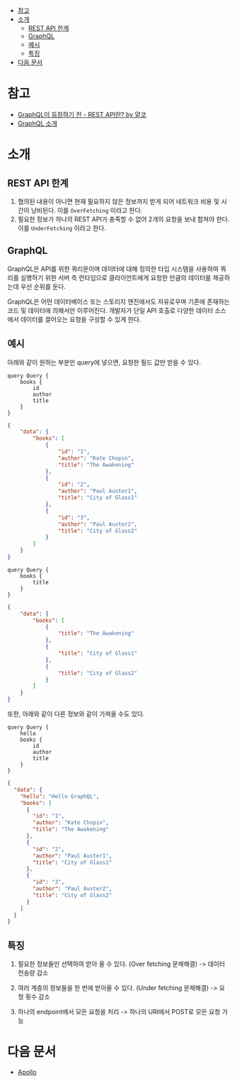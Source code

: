 - [참고](#참고)
- [소개](#소개)
  - [REST API 한계](#rest-api-한계)
  - [GraphQL](#graphql)
  - [예시](#예시)
  - [특징](#특징)
- [다음 문서](#다음-문서)

# 참고

-   [GraphQL이 등장하기 전 - REST API란? by 얄코](https://www.yalco.kr/@graphql-apollo/1-2/)
-   [GraphQL 소개](https://graphql-kr.github.io/learn/)

# 소개

## REST API 한계

1. 협의된 내용이 아니면 현재 필요하지 않은 정보까지 받게 되어 네트워크 비용 및 시간이 낭비된다. 이를 `OverFetching` 이라고 한다.
2. 필요한 정보가 하나의 REST API가 충족할 수 없어 2개의 요청을 보내 합쳐야 한다. 이를 `UnderFetching` 이라고 한다.

## GraphQL

GraphQL은 API를 위한 쿼리문이며 데이터에 대해 정의한 타입 시스템을 사용하여 쿼리를 실행하기 위한 서버 측 런타임으로
클라이언트에게 요청한 만큼의 데이터를 제공하는데 우선 순위를 둔다.

GraphQL은 어떤 데이터베이스 또는 스토리지 엔진에서도 자유로우며 기존에 존재하는 코드 및 데이터에 의해서만 이루어진다.
개발자가 단일 API 호출로 다양한 데이터 소스에서 데이터를 끌어오는 요청을 구성할 수 있게 한다.

## 예시

아래와 같이 원하는 부분만 query에 넣으면, 요청한 필드 값만 받을 수 있다.

```gql
query Query {
    books {
        id
        author
        title
    }
}
```

```json
{
    "data": {
        "books": [
            {
                "id": "1",
                "author": "Kate Chopin",
                "title": "The Awakening"
            },
            {
                "id": "2",
                "author": "Paul Auster1",
                "title": "City of Glass1"
            },
            {
                "id": "3",
                "author": "Paul Auster2",
                "title": "City of Glass2"
            }
        ]
    }
}
```

```gql
query Query {
    books {
        title
    }
}
```

```json
{
    "data": {
        "books": [
            {
                "title": "The Awakening"
            },
            {
                "title": "City of Glass1"
            },
            {
                "title": "City of Glass2"
            }
        ]
    }
}
```

또한, 아래와 같이 다른 정보와 같이 가져올 수도 있다.

```gql
query Query {
    hello
    books {
        id
        author
        title
    }
}
```

```JSON
{
  "data": {
    "hello": "Hello GraphQL",
    "books": [
      {
        "id": "1",
        "author": "Kate Chopin",
        "title": "The Awakening"
      },
      {
        "id": "2",
        "author": "Paul Auster1",
        "title": "City of Glass1"
      },
      {
        "id": "3",
        "author": "Paul Auster2",
        "title": "City of Glass2"
      }
    ]
  }
}
```

## 특징

1. 필요한 정보들만 선택하여 받아 올 수 있다. (Over fetching 문제해결)
   -> 데이터 전송량 감소

2. 여러 계층의 정보들을 한 번에 받아올 수 있다. (Under fetching 문제해결)
   -> 요청 횟수 감소

3. 하나의 endpoint에서 모든 요청을 처리
   -> 하나의 URI에서 POST로 모든 요청 가능

# 다음 문서

-   [Apollo](./apollo.md)
